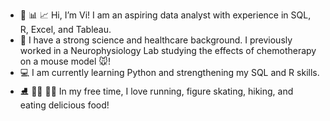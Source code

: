 - 👋 📊 📈 Hi, I’m Vi! I am an aspiring data analyst with experience in SQL, R, Excel, and Tableau.
- 🧬 I have a strong science and healthcare background. I previously worked in a Neurophysiology Lab studying the effects of chemotherapy on a mouse model 🐭! 
- 💻 I am currently learning Python and strengthening my SQL and R skills.
- ⛸️ 🧘‍♀️ 🏃‍♀️ In my free time, I love running, figure skating, hiking, and eating delicious food!

<!---
hvivu/hvivu is a ✨ special ✨ repository because its `README.md` (this file) appears on your GitHub profile.
You can click the Preview link to take a look at your changes.
--->
